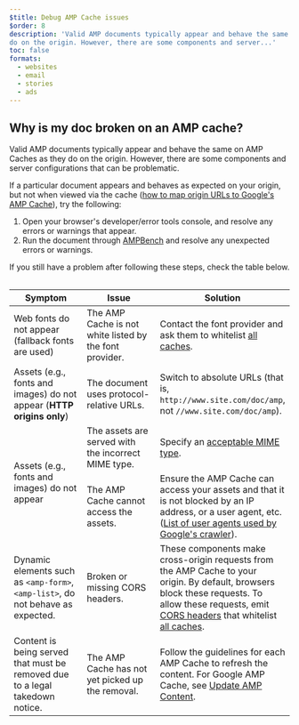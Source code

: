 ```yaml
---
$title: Debug AMP Cache issues
$order: 8
description: 'Valid AMP documents typically appear and behave the same on AMP Caches as they
do on the origin. However, there are some components and server...'
toc: false
formats:
  - websites
  - email
  - stories
  - ads
---
```




## Why is my doc broken on an AMP cache?

Valid AMP documents typically appear and behave the same on AMP Caches as they
do on the origin. However, there are some components and server configurations
that can be problematic.

If a particular document appears and behaves as expected on your origin, but not
when viewed via the cache ([how to map origin URLs to Google's AMP
Cache](https://developers.google.com/amp/cache/overview#amp-cache-url-format)),
try the following:

1. Open your browser's developer/error tools console, and resolve
    any errors or warnings that appear.
2.  Run the document through [AMPBench](https://ampbench.appspot.com/) and
    resolve any unexpected errors or warnings.

If you still have a problem after following these steps, check the table below.

<table>
<table>
  <thead>
    <tr>
      <th width="30%">Symptom</th>
      <th width="30%">Issue</th>
      <th width="40%">Solution</th>
    </tr>
  </thead>
  <tbody>
    <tr>
      <td>Web fonts do not appear (fallback fonts are used)</td>
      <td>The AMP Cache is not white listed by the font provider.</td>
      <td>Contact the font provider and ask them to whitelist <a href="https://www.ampproject.org/docs/guides/amp-cors-requests.html#cors-security-in-amp">all caches</a>.</td>
    </tr>
    <tr>
      <td>Assets (e.g., fonts and images) do not appear (<strong>HTTP origins only</strong>)</td>
      <td>The document uses protocol-relative URLs.</td>
      <td>Switch to absolute URLs (that is, <code>http://www.site.com/doc/amp</code>, not <code>//www.site.com/doc/amp</code>).</td>
    </tr>
    <tr>
      <td rowspan="2">Assets (e.g., fonts and images) do not appear</td>
      <td>The assets are served with the incorrect MIME type.</td>
      <td>Specify an <a href="https://github.com/ampproject/amphtml/blob/master/spec/amp-cache-guidelines.md#guidelines-accepted-mime-types">acceptable MIME type</a>.</td>
    </tr>
    <tr>
      <td>The AMP Cache cannot access the assets.</td>
      <td>Ensure the AMP Cache can access your assets and that it is not blocked by an IP address, or a user agent, etc. (<a href="https://support.google.com/webmasters/answer/1061943?hl=en">List of user agents used by Google's crawler</a>).</td>
    </tr>
    <tr>
      <td>Dynamic elements such as <code>&lt;amp-form&gt;</code>, <code>&lt;amp-list&gt;</code>, do not behave as expected.</td>
      <td>Broken or missing CORS headers.</td>
      <td>These components make cross-origin requests from the AMP Cache to your origin. By default, browsers block these requests. To allow these requests, emit <a href="https://developer.mozilla.org/en-US/docs/Web/HTTP/Access_control_CORS">CORS headers</a> that whitelist <a href="https://www.ampproject.org/docs/guides/amp-cors-requests.html">all caches</a>.</td>
    </tr>
    <tr>
      <td>Content is being served that must be removed due to a legal takedown notice.</td>
      <td>The AMP Cache has not yet picked up the removal.</td>
      <td>Follow the guidelines for each AMP Cache to refresh the content. For Google AMP Cache, see <a href="https://developers.google.com/amp/cache/update-cache">Update AMP Content</a>.</td>
    </tr>
</tbody>
</table>